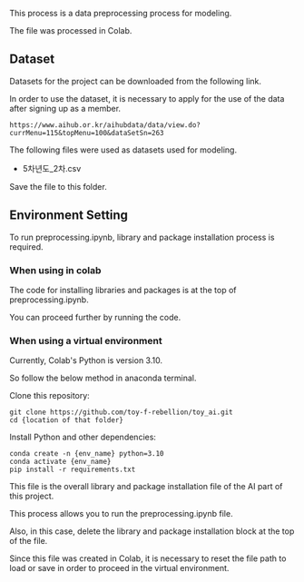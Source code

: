 This process is a data preprocessing process for modeling.

The file was processed in Colab.

## Dataset
Datasets for the project can be downloaded from the following link.

In order to use the dataset, it is necessary to apply for the use of the data after signing up as a member.
```
https://www.aihub.or.kr/aihubdata/data/view.do?currMenu=115&topMenu=100&dataSetSn=263
```
The following files were used as datasets used for modeling.

- 5차년도_2차.csv

Save the file to this folder.

## Environment Setting
To run preprocessing.ipynb, library and package installation process is required.

### When using in colab
The code for installing libraries and packages is at the top of preprocessing.ipynb.

You can proceed further by running the code.

### When using a virtual environment
Currently, Colab's Python is version 3.10.

So follow the below method in anaconda terminal.

Clone this repository:

```
git clone https://github.com/toy-f-rebellion/toy_ai.git
cd {location of that folder}
```

Install Python and other dependencies:

```
conda create -n {env_name} python=3.10
conda activate {env_name}
pip install -r requirements.txt
```

This file is the overall library and package installation file of the AI part of this project.

This process allows you to run the preprocessing.ipynb file.

Also, in this case, delete the library and package installation block at the top of the file.

Since this file was created in Colab, it is necessary to reset the file path to load or save in order to proceed in the virtual environment.
